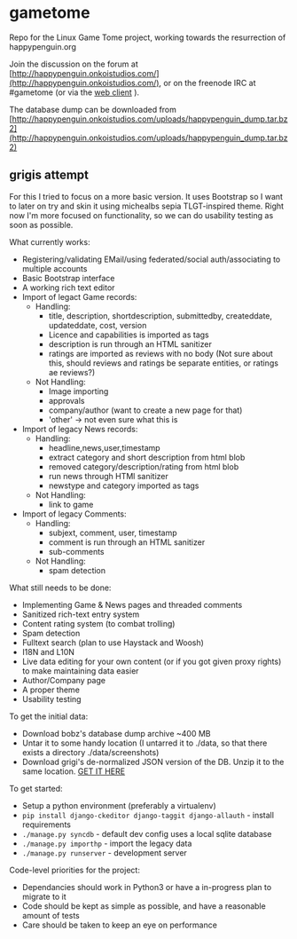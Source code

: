 gametome
========

Repo for the Linux Game Tome project, working towards the resurrection of happypenguin.org

Join the discussion on the forum at [http://happypenguin.onkoistudios.com/](http://happypenguin.onkoistudios.com/), or on the freenode IRC at #gametome (or via the [web client](http://webchat.freenode.net/?channels=gametome&uio=d4) ).

The database dump can be downloaded from [http://happypenguin.onkoistudios.com/uploads/happypenguin_dump.tar.bz2](http://happypenguin.onkoistudios.com/uploads/happypenguin_dump.tar.bz2)

grigis attempt
--------------

For this I tried to focus on a more basic version. It uses Bootstrap so I want to later on try and skin it using michealbs sepia TLGT-inspired theme. Right now I'm more focused on functionality, so we can do usability testing as soon as possible.

What currently works:

* Registering/validating EMail/using federated/social auth/associating to multiple accounts
* Basic Bootstrap interface
* A working rich text editor
* Import of legact Game records:
    * Handling:
        * title, description, shortdescription, submittedby, createddate, updateddate, cost, version
        * Licence and capabilities is imported as tags
        * description is run through an HTML sanitizer
        * ratings are imported as reviews with no body (Not sure about this, should reviews and ratings be separate entities, or ratings ae reviews?)
    * Not Handling:
        * Image importing
        * approvals
        * company/author (want to create a new page for that)
        * 'other' -> not even sure what this is
* Import of legacy News records:
    * Handling:
        * headline,news,user,timestamp
        * extract category and short description from html blob
        * removed category/description/rating from html blob
        * run news through HTMl sanitizer
        * newstype and category imported as tags
    * Not Handling:
        * link to game
* Import of legacy Comments:
    * Handling:  
        * subjext, comment, user, timestamp
        * comment is run through an HTML sanitizer
        * sub-comments
    * Not Handling:
        * spam detection

What still needs to be done:

* Implementing Game & News pages and threaded comments
* Sanitized rich-text entry system
* Content rating system (to combat trolling)
* Spam detection
* Fulltext search (plan to use Haystack and Woosh)
* I18N and L10N
* Live data editing for your own content (or if you got given proxy rights) to make maintaining data easier
* Author/Company page
* A proper theme
* Usability testing

To get the initial data:

* Download bobz's database dump archive ~400 MB 
* Untar it to some handy location (I untarred it to ./data, so that there exists a directory ./data/screenshots)
* Download grigi's de-normalized JSON version of the DB. Unzip it to the same location. [GET IT HERE](http://happypenguin.onkoistudios.com/discussion/5/de-normalized-db#Item_2)

To get started:

* Setup a python environment (preferably a virtualenv)
* `pip install django-ckeditor django-taggit django-allauth` - install requirements
* `./manage.py syncdb` - default dev config uses a local sqlite database
* `./manage.py importhp` - import the legacy data
* `./manage.py runserver` - development server

Code-level priorities for the project:

* Dependancies should work in Python3 or have a in-progress plan to migrate to it
* Code should be kept as simple as possible, and have a reasonable amount of tests
* Care should be taken to keep an eye on performance


